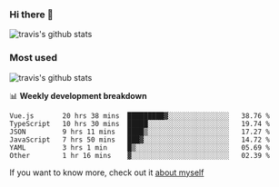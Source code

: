 ### Hi there 👋

<!--
**HondryTravis/HondryTravis** is a ✨ _special_ ✨ repository because its `README.md` (this file) appears on your GitHub profile.

Here are some ideas to get you started:

- 🔭 I’m currently working on ...
- 🌱 I’m currently learning ...
- 👯 I’m looking to collaborate on ...
- 🤔 I’m looking for help with ...
- 💬 Ask me about ...
- 📫 How to reach me: ...
- 😄 Pronouns: ...
- ⚡ Fun fact: ...
-->

![travis's github stats](https://github-readme-stats.vercel.app/api?username=HondryTravis&hide=stars)
### Most used
![travis's github stats](https://github-readme-stats.anuraghazra1.vercel.app/api/top-langs/?username=HondryTravis&layout=compact&hide_title=true)

📊 **Weekly development breakdown**

<!--START_SECTION:waka-->

```text
Vue.js       20 hrs 38 mins  █████████▓░░░░░░░░░░░░░░░   38.76 %
TypeScript   10 hrs 30 mins  █████░░░░░░░░░░░░░░░░░░░░   19.74 %
JSON         9 hrs 11 mins   ████▒░░░░░░░░░░░░░░░░░░░░   17.27 %
JavaScript   7 hrs 50 mins   ███▓░░░░░░░░░░░░░░░░░░░░░   14.72 %
YAML         3 hrs 1 min     █▒░░░░░░░░░░░░░░░░░░░░░░░   05.69 %
Other        1 hr 16 mins    ▓░░░░░░░░░░░░░░░░░░░░░░░░   02.39 %
```

<!--END_SECTION:waka-->

If you want to know more, check out it [about myself](https://hondrytravis.github.io/)
